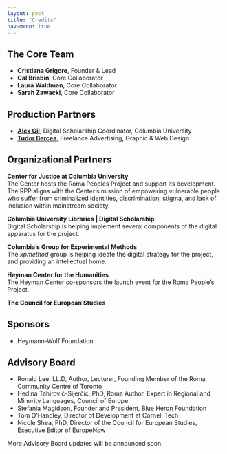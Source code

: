 ```yaml
---
layout: post
title: "Credits"
nav-menu: true
---
```


## The Core Team
- **Cristiana Grigore**, Founder & Lead
- **Cal Brisbin**, Core Collaborator
- **Laura Waldman**, Core Collaborator
- **Sarah Zawacki**, Core Collaborator

## Production Partners
- **[Alex Gil](http://www.elotroalex.com)**, Digital Scholarship Coordinator, Columbia University 
- **[Tudor Bercea](http://tudorbercea.com)**, Freelance Advertising, Graphic & Web Design

## Organizational Partners

**Center for Justice at Columbia University**   
The Center hosts the Roma Peoples Project and support its development. The RPP aligns with the Center’s mission of empowering vulnerable people who suffer from criminalized identities, discrimination, stigma, and lack of inclusion within mainstream society.

**Columbia University Libraries \| Digital Scholarship**   
Digital Scholarship is helping implement several components of the digital apparatus for the project.

**Columbia’s Group for Experimental Methods**   
The *xpmethod* group is helping ideate the digital strategy for the project, and providing an intellectual home. 

**Heyman Center for the Humanities**   
The Heyman Center co-sponsors the launch event for the Roma People’s Project. 

**The Council for European Studies**

## Sponsors
- Heymann-Wolf Foundation

## Advisory Board

- Ronald Lee, LL.D, Author, Lecturer, Founding Member of the Roma Community Centre of Toronto
- Hedina Tahirović-Sijerčić, PhD, Roma Author, Expert in Regional and Minority Languages, Council of Europe  
- Stefania Magidson, Founder and President, Blue Heron Foundation
- Tom O’Handley, Director of Development at Cornell Tech
- Nicole Shea, PhD, Director of the Council for European Studies, Executive Editor of EuropeNow

More Advisory Board updates will be announced soon.

